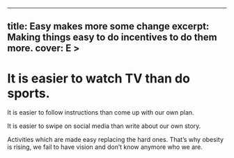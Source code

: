 
---
title: Easy makes more some change
excerpt: Making things easy to do incentives to do them more.
cover: E &gt;
---

# It is easier to watch TV than do sports.

It is easier to follow instructions than come up with our own plan.

It is easier to swipe on social media than write about our own story.

Activities which are made easy replacing the hard ones. That’s why obesity is rising, we fail to have vision and
don’t know anymore who we are.

    

